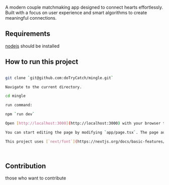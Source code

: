 A modern couple matchmaking app designed to connect hearts effortlessly. Built with a focus on user experience and smart algorithms to create meaningful connections.

## Requirements

[nodejs](https://nodejs.org/en/download/prebuilt-installer) should be installed

## How to run this project

```bash

git clone `git@github.com:doTryCatch/mingle.git`

Navigate to the current directory.

cd mingle

run command:

npm `run dev`

Open [http://localhost:3000](http://localhost:3000) with your browser to see the result.

You can start editing the page by modifying `app/page.tsx`. The page auto-updates as you edit the file.

This project uses [`next/font`](https://nextjs.org/docs/basic-features/font-optimization) to automatically optimize and load Inter, a custom Google Font.




```

## Contribution

those who want to contribute
